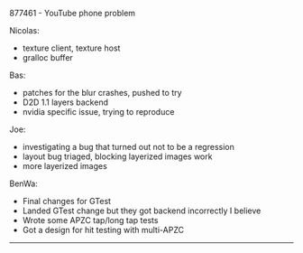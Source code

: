 877461 - YouTube phone problem


Nicolas:
* texture client, texture host
* gralloc buffer

Bas:
* patches for the blur crashes, pushed to try
* D2D 1.1 layers backend
* nvidia specific issue, trying to reproduce

Joe:
* investigating a bug that turned out not to be a regression
* layout bug triaged, blocking layerized images work
* more layerized images

BenWa:
* Final changes for GTest
* Landed GTest change but they got backend incorrectly I believe
* Wrote some APZC tap/long tap tests
* Got a design for hit testing with multi-APZC

________________


